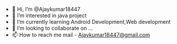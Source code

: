 - 👋 Hi, I’m @Ajaykumar18447
- 👀 I’m interested in java project
- 🌱 I’m currently learning Android Development,Web development
- 💞️ I’m looking to collaborate on ...
- 📫 How to reach me mail - Ajaykumar18447@gmail.com 

<!---
Ajaykumar18447/Ajaykumar18447 is a ✨ special ✨ repository because its `README.md` (this file) appears on your GitHub profile.
You can click the Preview link to take a look at your changes.
--->
